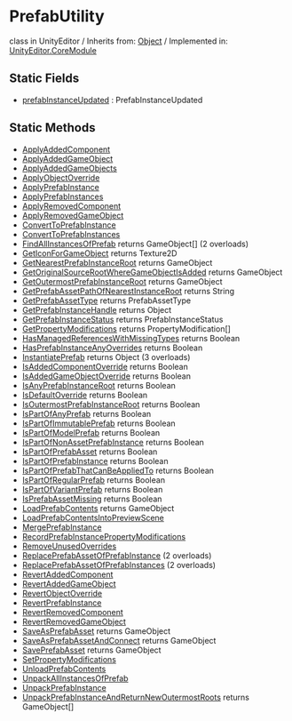 # PrefabUtility
class in UnityEditor
 / Inherits from: <a href="https://docs.unity3d.com/6000.0/Documentation/ScriptReference/Object.html" target="_blank">Object</a> / Implemented in: <a href="https://docs.unity3d.com/6000.0/Documentation/ScriptReference/UnityEditor.CoreModule.html" target="_blank">UnityEditor.CoreModule</a>
## Static Fields
- <a href="https://docs.unity3d.com/6000.0/Documentation/ScriptReference/PrefabUtility-prefabInstanceUpdated.html" target="_blank">prefabInstanceUpdated</a> : PrefabInstanceUpdated
## Static Methods
- <a href="https://docs.unity3d.com/6000.0/Documentation/ScriptReference/PrefabUtility.ApplyAddedComponent.html" target="_blank">ApplyAddedComponent</a>
- <a href="https://docs.unity3d.com/6000.0/Documentation/ScriptReference/PrefabUtility.ApplyAddedGameObject.html" target="_blank">ApplyAddedGameObject</a>
- <a href="https://docs.unity3d.com/6000.0/Documentation/ScriptReference/PrefabUtility.ApplyAddedGameObjects.html" target="_blank">ApplyAddedGameObjects</a>
- <a href="https://docs.unity3d.com/6000.0/Documentation/ScriptReference/PrefabUtility.ApplyObjectOverride.html" target="_blank">ApplyObjectOverride</a>
- <a href="https://docs.unity3d.com/6000.0/Documentation/ScriptReference/PrefabUtility.ApplyPrefabInstance.html" target="_blank">ApplyPrefabInstance</a>
- <a href="https://docs.unity3d.com/6000.0/Documentation/ScriptReference/PrefabUtility.ApplyPrefabInstances.html" target="_blank">ApplyPrefabInstances</a>
- <a href="https://docs.unity3d.com/6000.0/Documentation/ScriptReference/PrefabUtility.ApplyRemovedComponent.html" target="_blank">ApplyRemovedComponent</a>
- <a href="https://docs.unity3d.com/6000.0/Documentation/ScriptReference/PrefabUtility.ApplyRemovedGameObject.html" target="_blank">ApplyRemovedGameObject</a>
- <a href="https://docs.unity3d.com/6000.0/Documentation/ScriptReference/PrefabUtility.ConvertToPrefabInstance.html" target="_blank">ConvertToPrefabInstance</a>
- <a href="https://docs.unity3d.com/6000.0/Documentation/ScriptReference/PrefabUtility.ConvertToPrefabInstances.html" target="_blank">ConvertToPrefabInstances</a>
- <a href="https://docs.unity3d.com/6000.0/Documentation/ScriptReference/PrefabUtility.FindAllInstancesOfPrefab.html" target="_blank">FindAllInstancesOfPrefab</a> returns GameObject[] (2 overloads)
- <a href="https://docs.unity3d.com/6000.0/Documentation/ScriptReference/PrefabUtility.GetIconForGameObject.html" target="_blank">GetIconForGameObject</a> returns Texture2D
- <a href="https://docs.unity3d.com/6000.0/Documentation/ScriptReference/PrefabUtility.GetNearestPrefabInstanceRoot.html" target="_blank">GetNearestPrefabInstanceRoot</a> returns GameObject
- <a href="https://docs.unity3d.com/6000.0/Documentation/ScriptReference/PrefabUtility.GetOriginalSourceRootWhereGameObjectIsAdded.html" target="_blank">GetOriginalSourceRootWhereGameObjectIsAdded</a> returns GameObject
- <a href="https://docs.unity3d.com/6000.0/Documentation/ScriptReference/PrefabUtility.GetOutermostPrefabInstanceRoot.html" target="_blank">GetOutermostPrefabInstanceRoot</a> returns GameObject
- <a href="https://docs.unity3d.com/6000.0/Documentation/ScriptReference/PrefabUtility.GetPrefabAssetPathOfNearestInstanceRoot.html" target="_blank">GetPrefabAssetPathOfNearestInstanceRoot</a> returns String
- <a href="https://docs.unity3d.com/6000.0/Documentation/ScriptReference/PrefabUtility.GetPrefabAssetType.html" target="_blank">GetPrefabAssetType</a> returns PrefabAssetType
- <a href="https://docs.unity3d.com/6000.0/Documentation/ScriptReference/PrefabUtility.GetPrefabInstanceHandle.html" target="_blank">GetPrefabInstanceHandle</a> returns Object
- <a href="https://docs.unity3d.com/6000.0/Documentation/ScriptReference/PrefabUtility.GetPrefabInstanceStatus.html" target="_blank">GetPrefabInstanceStatus</a> returns PrefabInstanceStatus
- <a href="https://docs.unity3d.com/6000.0/Documentation/ScriptReference/PrefabUtility.GetPropertyModifications.html" target="_blank">GetPropertyModifications</a> returns PropertyModification[]
- <a href="https://docs.unity3d.com/6000.0/Documentation/ScriptReference/PrefabUtility.HasManagedReferencesWithMissingTypes.html" target="_blank">HasManagedReferencesWithMissingTypes</a> returns Boolean
- <a href="https://docs.unity3d.com/6000.0/Documentation/ScriptReference/PrefabUtility.HasPrefabInstanceAnyOverrides.html" target="_blank">HasPrefabInstanceAnyOverrides</a> returns Boolean
- <a href="https://docs.unity3d.com/6000.0/Documentation/ScriptReference/PrefabUtility.InstantiatePrefab.html" target="_blank">InstantiatePrefab</a> returns Object (3 overloads)
- <a href="https://docs.unity3d.com/6000.0/Documentation/ScriptReference/PrefabUtility.IsAddedComponentOverride.html" target="_blank">IsAddedComponentOverride</a> returns Boolean
- <a href="https://docs.unity3d.com/6000.0/Documentation/ScriptReference/PrefabUtility.IsAddedGameObjectOverride.html" target="_blank">IsAddedGameObjectOverride</a> returns Boolean
- <a href="https://docs.unity3d.com/6000.0/Documentation/ScriptReference/PrefabUtility.IsAnyPrefabInstanceRoot.html" target="_blank">IsAnyPrefabInstanceRoot</a> returns Boolean
- <a href="https://docs.unity3d.com/6000.0/Documentation/ScriptReference/PrefabUtility.IsDefaultOverride.html" target="_blank">IsDefaultOverride</a> returns Boolean
- <a href="https://docs.unity3d.com/6000.0/Documentation/ScriptReference/PrefabUtility.IsOutermostPrefabInstanceRoot.html" target="_blank">IsOutermostPrefabInstanceRoot</a> returns Boolean
- <a href="https://docs.unity3d.com/6000.0/Documentation/ScriptReference/PrefabUtility.IsPartOfAnyPrefab.html" target="_blank">IsPartOfAnyPrefab</a> returns Boolean
- <a href="https://docs.unity3d.com/6000.0/Documentation/ScriptReference/PrefabUtility.IsPartOfImmutablePrefab.html" target="_blank">IsPartOfImmutablePrefab</a> returns Boolean
- <a href="https://docs.unity3d.com/6000.0/Documentation/ScriptReference/PrefabUtility.IsPartOfModelPrefab.html" target="_blank">IsPartOfModelPrefab</a> returns Boolean
- <a href="https://docs.unity3d.com/6000.0/Documentation/ScriptReference/PrefabUtility.IsPartOfNonAssetPrefabInstance.html" target="_blank">IsPartOfNonAssetPrefabInstance</a> returns Boolean
- <a href="https://docs.unity3d.com/6000.0/Documentation/ScriptReference/PrefabUtility.IsPartOfPrefabAsset.html" target="_blank">IsPartOfPrefabAsset</a> returns Boolean
- <a href="https://docs.unity3d.com/6000.0/Documentation/ScriptReference/PrefabUtility.IsPartOfPrefabInstance.html" target="_blank">IsPartOfPrefabInstance</a> returns Boolean
- <a href="https://docs.unity3d.com/6000.0/Documentation/ScriptReference/PrefabUtility.IsPartOfPrefabThatCanBeAppliedTo.html" target="_blank">IsPartOfPrefabThatCanBeAppliedTo</a> returns Boolean
- <a href="https://docs.unity3d.com/6000.0/Documentation/ScriptReference/PrefabUtility.IsPartOfRegularPrefab.html" target="_blank">IsPartOfRegularPrefab</a> returns Boolean
- <a href="https://docs.unity3d.com/6000.0/Documentation/ScriptReference/PrefabUtility.IsPartOfVariantPrefab.html" target="_blank">IsPartOfVariantPrefab</a> returns Boolean
- <a href="https://docs.unity3d.com/6000.0/Documentation/ScriptReference/PrefabUtility.IsPrefabAssetMissing.html" target="_blank">IsPrefabAssetMissing</a> returns Boolean
- <a href="https://docs.unity3d.com/6000.0/Documentation/ScriptReference/PrefabUtility.LoadPrefabContents.html" target="_blank">LoadPrefabContents</a> returns GameObject
- <a href="https://docs.unity3d.com/6000.0/Documentation/ScriptReference/PrefabUtility.LoadPrefabContentsIntoPreviewScene.html" target="_blank">LoadPrefabContentsIntoPreviewScene</a>
- <a href="https://docs.unity3d.com/6000.0/Documentation/ScriptReference/PrefabUtility.MergePrefabInstance.html" target="_blank">MergePrefabInstance</a>
- <a href="https://docs.unity3d.com/6000.0/Documentation/ScriptReference/PrefabUtility.RecordPrefabInstancePropertyModifications.html" target="_blank">RecordPrefabInstancePropertyModifications</a>
- <a href="https://docs.unity3d.com/6000.0/Documentation/ScriptReference/PrefabUtility.RemoveUnusedOverrides.html" target="_blank">RemoveUnusedOverrides</a>
- <a href="https://docs.unity3d.com/6000.0/Documentation/ScriptReference/PrefabUtility.ReplacePrefabAssetOfPrefabInstance.html" target="_blank">ReplacePrefabAssetOfPrefabInstance</a> (2 overloads)
- <a href="https://docs.unity3d.com/6000.0/Documentation/ScriptReference/PrefabUtility.ReplacePrefabAssetOfPrefabInstances.html" target="_blank">ReplacePrefabAssetOfPrefabInstances</a> (2 overloads)
- <a href="https://docs.unity3d.com/6000.0/Documentation/ScriptReference/PrefabUtility.RevertAddedComponent.html" target="_blank">RevertAddedComponent</a>
- <a href="https://docs.unity3d.com/6000.0/Documentation/ScriptReference/PrefabUtility.RevertAddedGameObject.html" target="_blank">RevertAddedGameObject</a>
- <a href="https://docs.unity3d.com/6000.0/Documentation/ScriptReference/PrefabUtility.RevertObjectOverride.html" target="_blank">RevertObjectOverride</a>
- <a href="https://docs.unity3d.com/6000.0/Documentation/ScriptReference/PrefabUtility.RevertPrefabInstance.html" target="_blank">RevertPrefabInstance</a>
- <a href="https://docs.unity3d.com/6000.0/Documentation/ScriptReference/PrefabUtility.RevertRemovedComponent.html" target="_blank">RevertRemovedComponent</a>
- <a href="https://docs.unity3d.com/6000.0/Documentation/ScriptReference/PrefabUtility.RevertRemovedGameObject.html" target="_blank">RevertRemovedGameObject</a>
- <a href="https://docs.unity3d.com/6000.0/Documentation/ScriptReference/PrefabUtility.SaveAsPrefabAsset.html" target="_blank">SaveAsPrefabAsset</a> returns GameObject
- <a href="https://docs.unity3d.com/6000.0/Documentation/ScriptReference/PrefabUtility.SaveAsPrefabAssetAndConnect.html" target="_blank">SaveAsPrefabAssetAndConnect</a> returns GameObject
- <a href="https://docs.unity3d.com/6000.0/Documentation/ScriptReference/PrefabUtility.SavePrefabAsset.html" target="_blank">SavePrefabAsset</a> returns GameObject
- <a href="https://docs.unity3d.com/6000.0/Documentation/ScriptReference/PrefabUtility.SetPropertyModifications.html" target="_blank">SetPropertyModifications</a>
- <a href="https://docs.unity3d.com/6000.0/Documentation/ScriptReference/PrefabUtility.UnloadPrefabContents.html" target="_blank">UnloadPrefabContents</a>
- <a href="https://docs.unity3d.com/6000.0/Documentation/ScriptReference/PrefabUtility.UnpackAllInstancesOfPrefab.html" target="_blank">UnpackAllInstancesOfPrefab</a>
- <a href="https://docs.unity3d.com/6000.0/Documentation/ScriptReference/PrefabUtility.UnpackPrefabInstance.html" target="_blank">UnpackPrefabInstance</a>
- <a href="https://docs.unity3d.com/6000.0/Documentation/ScriptReference/PrefabUtility.UnpackPrefabInstanceAndReturnNewOutermostRoots.html" target="_blank">UnpackPrefabInstanceAndReturnNewOutermostRoots</a> returns GameObject[]

